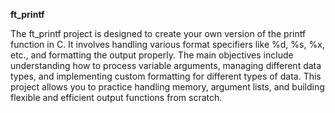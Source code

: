 **ft_printf**

The ft_printf project is designed to create your own version of the printf function in C. It involves handling various format specifiers like %d, %s, %x, etc., and formatting the output properly. The main objectives include understanding how to process variable arguments, managing different data types, and implementing custom formatting for different types of data. This project allows you to practice handling memory, argument lists, and building flexible and efficient output functions from scratch.
